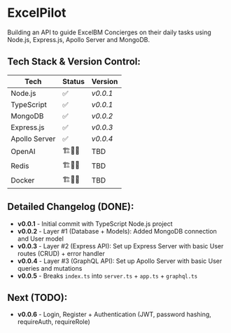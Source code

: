 # ExcelPilot

Building an API to guide ExcelBM Concierges on their daily tasks using Node.js, Express.js, Apollo Server and MongoDB.

## Tech Stack & Version Control:
| Tech | Status | Version |
| --- | --- | --- |
| Node.js | ✅ | _v0.0.1_ |
| TypeScript | ✅ | _v0.0.1_ |
| MongoDB | ✅ | _v0.0.2_ |
| Express.js | ✅ | _v0.0.3_ |
| Apollo Server | ✅ | _v0.0.4_ |
| OpenAI | 🏗️🧱🔨 | TBD |
| Redis | 🏗️🧱🔨 | TBD |
| Docker | 🏗️🧱🔨 | TBD |

## **Detailed Changelog** (DONE):
- **v0.0.1** - Initial commit with TypeScript Node.js project
- **v0.0.2** - Layer #1 (Database + Models): Added MongoDB connection and User model
- **v0.0.3** - Layer #2 (Express API): Set up Express Server with basic User routes (CRUD) + error handler
- **v0.0.4** - Layer #3 (GraphQL API): Set up Apollo Server with basic User queries and mutations
- **v0.0.5** - Breaks `index.ts` into `server.ts` + `app.ts` + `graphql.ts`

## **Next** (TODO):
- **v0.0.6** - Login, Register + Authentication (JWT, password hashing, requireAuth, requireRole)